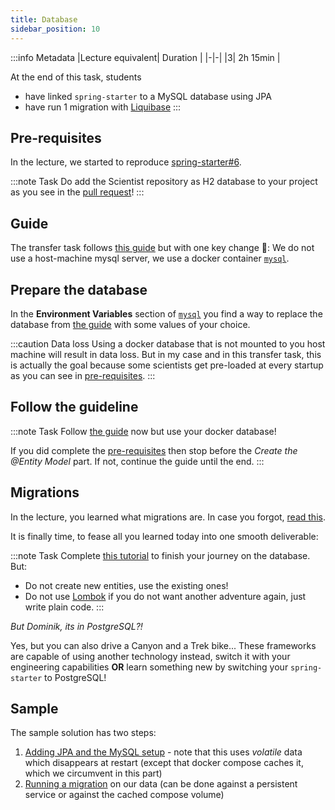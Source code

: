 ```yaml
---
title: Database
sidebar_position: 10
---
```


:::info Metadata
|Lecture equivalent| Duration |
|-|-|
|3| 2h 15min |

At the end of this task, students

* have linked `spring-starter` to a MySQL database using JPA
* have run 1 migration with [Liquibase](https://www.liquibase.org/) 
:::

## Pre-requisites
In the lecture, we started to reproduce [spring-starter#6](https://github.com/nds-swe/spring-starter/pull/6).

:::note Task
Do add the Scientist repository as H2 database to your project as you see in the [pull request](https://github.com/nds-swe/spring-starter/pull/6)!
:::

## Guide
The transfer task follows [this guide](https://spring.io/guides/gs/accessing-data-mysql/) but with one key change 🔑: We do not use a host-machine mysql server, we use a docker container [`mysql`](https://hub.docker.com/_/mysql).

## Prepare the database
In the __Environment Variables__ section of [`mysql`](https://hub.docker.com/_/mysql) you find a way to replace the database from [the guide](https://spring.io/guides/gs/accessing-data-mysql/) with some values of your choice.

:::caution Data loss
Using a docker database that is not mounted to you host machine will result in data loss. But in my case and in this transfer task, this is actually the goal because some scientists get pre-loaded at every startup as you can see in [pre-requisites](#pre-requisites).
:::

## Follow the guideline
:::note Task
Follow [the guide](https://spring.io/guides/gs/accessing-data-mysql/) now but use your docker database!

If you did complete the [pre-requisites](#pre-requisites) then stop before the _Create the @Entity Model_ part.
If not, continue the guide until the end.
:::

## Migrations
In the lecture, you learned what migrations are. In case you forgot, [read this](https://www.cloudbees.com/blog/database-migration).

It is finally time, to fease all you learned today into one smooth deliverable:

:::note Task
Complete [this tutorial](https://dzone.com/articles/integrating-spring-data-jpa-postgresql-and-liquiba) to finish your journey on the database. But:

- Do not create new entities, use the existing ones!
- Do not use [Lombok](https://projectlombok.org/) if you do not want another adventure again, just write plain code. 
:::

_But Dominik, its in PostgreSQL?!_

Yes, but you can also drive a Canyon and a Trek bike... These frameworks are capable of using another technology instead, switch it with your engineering capabilities __OR__ learn something new by switching your `spring-starter` to PostgreSQL!

## Sample
The sample solution has two steps:

1. [Adding JPA and the MySQL setup](https://github.com/nds-swe/spring-starter/pull/6) - note that this uses _volatile_ data which disappears at restart (except that docker compose caches it, which we circumvent in this part)
2. [Running a migration](https://github.com/nds-swe/spring-starter/pull/27) on our data (can be done against a persistent service or against the cached compose volume)